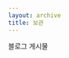 ```yaml
---
layout: archive
title: 보관
---
```


블로그 게시물

<body>
<!-- SCM Music Player http://scmplayer.co -->
<script type="text/javascript" src="http://scmplayer.co/script.js" 
data-config="{'skin':'skins/simpleBlack/skin.css','volume':50,'autoplay':true,'shuffle':true,'repeat':1,'placement':'top','showplaylist':false,'playlist':[{'title':'%uC0AC%uB791%uD574%uC918 - nameless','url':'http://blogattach.naver.net/e772fb415a6c6ddbfd107d467e99e69a3b6a9544/20170409_15_blogfile/joy989898_1491731325942_131Zrz_mp3/Nameless-%BB%E7%B6%FB%C7%D8%C1%E0.mp3?type=attachment'}]}" ></script>
<!-- SCM Music Player script end -->
</body>